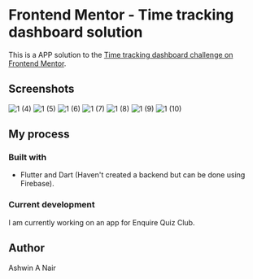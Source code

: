 # Frontend Mentor - Time tracking dashboard solution

This is a APP solution to the [Time tracking dashboard challenge on Frontend Mentor](https://www.frontendmentor.io/challenges/time-tracking-dashboard-UIQ7167Jw). 

## Screenshots
![1 (4)](https://github.com/ashwinnair10/csea_appdev/assets/118875071/89606b9e-e78c-471a-8244-cb243d94aef5)
![1 (5)](https://github.com/ashwinnair10/csea_appdev/assets/118875071/488865b3-7010-4403-a669-15be68e8cf92)
![1 (6)](https://github.com/ashwinnair10/csea_appdev/assets/118875071/9c0489e2-17df-429d-ae08-e3583248eb82)
![1 (7)](https://github.com/ashwinnair10/csea_appdev/assets/118875071/89293d31-ec2c-4a0e-8a20-5b5e9a2fe494)
![1 (8)](https://github.com/ashwinnair10/csea_appdev/assets/118875071/cf8bcac2-da02-4b72-b9c3-64bc7cec667d)
![1 (9)](https://github.com/ashwinnair10/csea_appdev/assets/118875071/ba1a8459-a238-4ee8-bfc4-60789daa2a8f)
![1 (10)](https://github.com/ashwinnair10/csea_appdev/assets/118875071/b85a3a9b-abad-4334-abbe-760596ae456e)


## My process

### Built with

- Flutter and Dart
(Haven't created a backend but can be done using Firebase).


### Current development

I am currently working on an app for Enquire Quiz Club.


## Author

Ashwin A Nair
